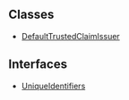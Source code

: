 ## Classes

- [DefaultTrustedClaimIssuer](../../../Classes/API/Entities/DefaultTrustedClaimIssuer/DefaultTrustedClaimIssuer.md)

## Interfaces

- [UniqueIdentifiers](../../../Interfaces/API/Entities/DefaultTrustedClaimIssuer/UniqueIdentifiers.md)
